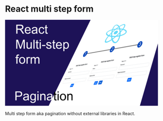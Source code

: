 # React multi step form

<img src="./16-9.jpg" />

Multi step form aka pagination without external libraries in React.

